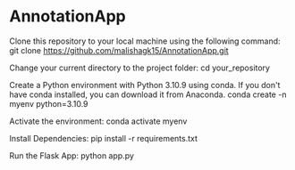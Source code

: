 # AnnotationApp

Clone this repository to your local machine using the following command:
git clone https://github.com/malishagk15/AnnotationApp.git

Change your current directory to the project folder:
cd your_repository

Create a Python environment with Python 3.10.9 using conda. If you don't have conda installed, you can download it from Anaconda.
conda create -n myenv python=3.10.9

Activate the environment:
conda activate myenv

Install Dependencies:
pip install -r requirements.txt

Run the Flask App:
python app.py

